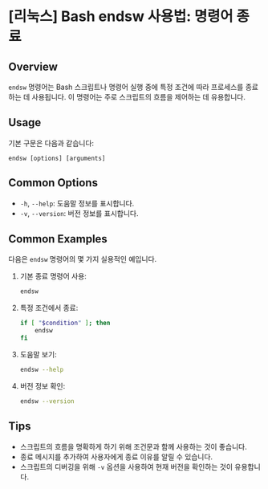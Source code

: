 # [리눅스] Bash endsw 사용법: 명령어 종료

## Overview
`endsw` 명령어는 Bash 스크립트나 명령어 실행 중에 특정 조건에 따라 프로세스를 종료하는 데 사용됩니다. 이 명령어는 주로 스크립트의 흐름을 제어하는 데 유용합니다.

## Usage
기본 구문은 다음과 같습니다:
```
endsw [options] [arguments]
```

## Common Options
- `-h`, `--help`: 도움말 정보를 표시합니다.
- `-v`, `--version`: 버전 정보를 표시합니다.

## Common Examples
다음은 `endsw` 명령어의 몇 가지 실용적인 예입니다.

1. 기본 종료 명령어 사용:
   ```bash
   endsw
   ```

2. 특정 조건에서 종료:
   ```bash
   if [ "$condition" ]; then
       endsw
   fi
   ```

3. 도움말 보기:
   ```bash
   endsw --help
   ```

4. 버전 정보 확인:
   ```bash
   endsw --version
   ```

## Tips
- 스크립트의 흐름을 명확하게 하기 위해 조건문과 함께 사용하는 것이 좋습니다.
- 종료 메시지를 추가하여 사용자에게 종료 이유를 알릴 수 있습니다.
- 스크립트의 디버깅을 위해 `-v` 옵션을 사용하여 현재 버전을 확인하는 것이 유용합니다.